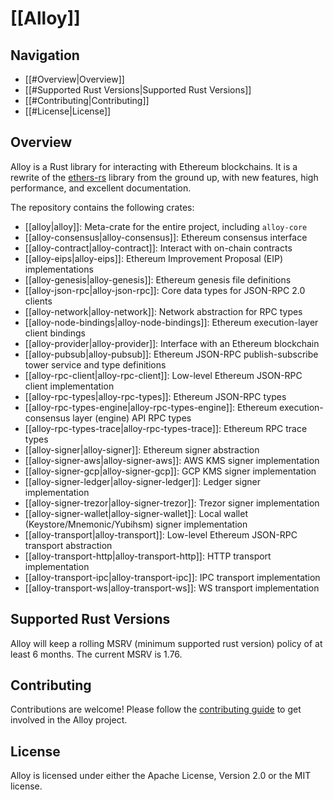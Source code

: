# [[Alloy]]

## Navigation
- [[#Overview|Overview]]
- [[#Supported Rust Versions|Supported Rust Versions]]
- [[#Contributing|Contributing]]
- [[#License|License]]

## Overview
Alloy is a Rust library for interacting with Ethereum blockchains. It is a rewrite of the [ethers-rs](https://github.com/gakonst/ethers-rs) library from the ground up, with new features, high performance, and excellent documentation.

The repository contains the following crates:

- [[alloy|alloy]]: Meta-crate for the entire project, including `alloy-core`
- [[alloy-consensus|alloy-consensus]]: Ethereum consensus interface
- [[alloy-contract|alloy-contract]]: Interact with on-chain contracts
- [[alloy-eips|alloy-eips]]: Ethereum Improvement Proposal (EIP) implementations
- [[alloy-genesis|alloy-genesis]]: Ethereum genesis file definitions
- [[alloy-json-rpc|alloy-json-rpc]]: Core data types for JSON-RPC 2.0 clients
- [[alloy-network|alloy-network]]: Network abstraction for RPC types
- [[alloy-node-bindings|alloy-node-bindings]]: Ethereum execution-layer client bindings
- [[alloy-provider|alloy-provider]]: Interface with an Ethereum blockchain
- [[alloy-pubsub|alloy-pubsub]]: Ethereum JSON-RPC publish-subscribe tower service and type definitions
- [[alloy-rpc-client|alloy-rpc-client]]: Low-level Ethereum JSON-RPC client implementation
- [[alloy-rpc-types|alloy-rpc-types]]: Ethereum JSON-RPC types
- [[alloy-rpc-types-engine|alloy-rpc-types-engine]]: Ethereum execution-consensus layer (engine) API RPC types
- [[alloy-rpc-types-trace|alloy-rpc-types-trace]]: Ethereum RPC trace types
- [[alloy-signer|alloy-signer]]: Ethereum signer abstraction
- [[alloy-signer-aws|alloy-signer-aws]]: AWS KMS signer implementation
- [[alloy-signer-gcp|alloy-signer-gcp]]: GCP KMS signer implementation
- [[alloy-signer-ledger|alloy-signer-ledger]]: Ledger signer implementation
- [[alloy-signer-trezor|alloy-signer-trezor]]: Trezor signer implementation
- [[alloy-signer-wallet|alloy-signer-wallet]]: Local wallet (Keystore/Mnemonic/Yubihsm) signer implementation
- [[alloy-transport|alloy-transport]]: Low-level Ethereum JSON-RPC transport abstraction
- [[alloy-transport-http|alloy-transport-http]]: HTTP transport implementation
- [[alloy-transport-ipc|alloy-transport-ipc]]: IPC transport implementation
- [[alloy-transport-ws|alloy-transport-ws]]: WS transport implementation

## Supported Rust Versions
Alloy will keep a rolling MSRV (minimum supported rust version) policy of at least 6 months. The current MSRV is 1.76.

## Contributing
Contributions are welcome! Please follow the [contributing guide](https://github.com/alloy-rs/alloy/blob/main/CONTRIBUTING.md) to get involved in the Alloy project.

## License
Alloy is licensed under either the Apache License, Version 2.0 or the MIT license.
